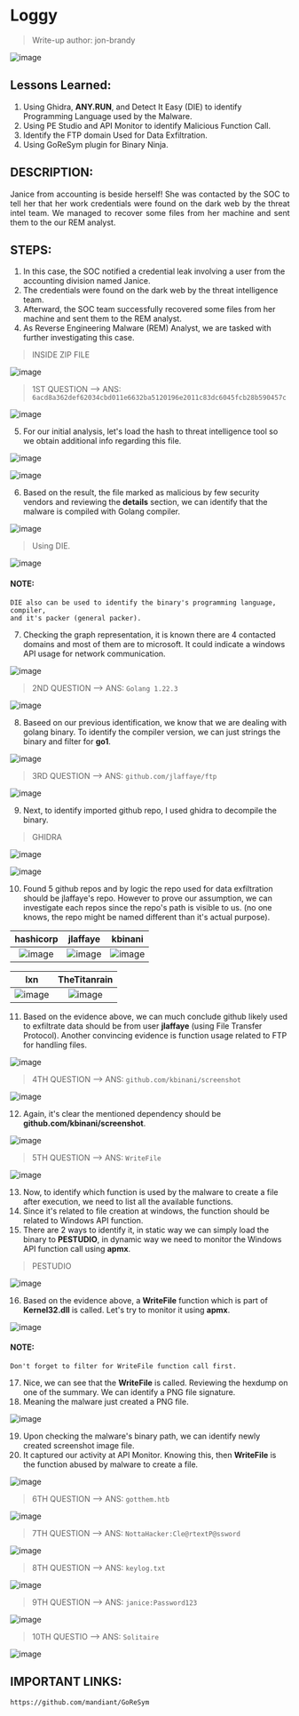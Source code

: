 # Loggy
> Write-up author: jon-brandy

![image](https://github.com/user-attachments/assets/41446e39-2c0d-4e6c-9963-ffc99f29db20)


## Lessons Learned:
1. Using Ghidra, **ANY.RUN**, and Detect It Easy (DIE) to identify Programming Language used by the Malware.
2. Using PE Studio and API Monitor to identify Malicious Function Call.
3. Identify the FTP domain Used for Data Exfiltration.
4. Using GoReSym plugin for Binary Ninja.

## DESCRIPTION:

<p align="justify">Janice from accounting is beside herself! She was contacted by the SOC to tell her that her work credentials were found on the dark web by the threat intel team. We managed to recover some files from her machine and sent them to the our REM analyst.</p>

## STEPS:
1. In this case, the SOC notified a credential leak involving a user from the accounting division named Janice.
2. The credentials were found on the dark web by the threat intelligence team.
3. Afterward, the SOC team successfully recovered some files from her machine and sent them to the REM analyst.
4. As Reverse Engineering Malware (REM) Analyst, we are tasked with further investigating this case.

> INSIDE ZIP FILE

![image](https://github.com/user-attachments/assets/df7faa35-9490-4a8a-924b-b6c2899bb9a8)

> 1ST QUESTION --> ANS: `6acd8a362def62034cbd011e6632ba5120196e2011c83dc6045fcb28b590457c`

![image](https://github.com/user-attachments/assets/6bf474f8-55e6-46b0-8a95-51f89ffd7009)


5. For our initial analysis, let's load the hash to threat intelligence tool so we obtain additional info regarding this file.

![image](https://github.com/user-attachments/assets/a498fdfd-8750-4456-a06c-7dc75d71bd80)


![image](https://github.com/user-attachments/assets/333b697d-0e34-4c3d-9640-4c21607a4829)


6. Based on the result, the file marked as malicious by few security vendors and reviewing the **details** section, we can identify that the malware is compiled with Golang compiler.

![image](https://github.com/user-attachments/assets/d21bcdc2-7d94-4ac6-a6cf-be516db4ca35)

> Using DIE.

![image](https://github.com/user-attachments/assets/beaacbdf-8ec5-412a-910a-89ccff039fcb)


#### NOTE:

```
DIE also can be used to identify the binary's programming language, compiler,
and it's packer (general packer).
```

7. Checking the graph representation, it is known there are 4 contacted domains and most of them are to microsoft. It could indicate a windows API usage for network communication.

![image](https://github.com/user-attachments/assets/19b474f1-2c61-4d9a-aa89-2bcf09a781ef)


> 2ND QUESTION --> ANS: `Golang 1.22.3`

![image](https://github.com/user-attachments/assets/c2a77e91-03a3-4ba5-80b8-1bdd50341624)

8. Baseed on our previous identification, we know that we are dealing with golang binary. To identify the compiler version, we can just strings the binary and filter for **go1**.

![image](https://github.com/user-attachments/assets/1f08b726-456d-46c5-8198-b341837163a7)


> 3RD QUESTION --> ANS: `github.com/jlaffaye/ftp`

![image](https://github.com/user-attachments/assets/5da6ae1a-d4d0-49bc-bb1c-04993532cd40)


9. Next, to identify imported github repo, I used ghidra to decompile the binary.

> GHIDRA

![image](https://github.com/user-attachments/assets/f3c900b8-6e30-484b-9758-ace64781feab)

![image](https://github.com/user-attachments/assets/610a9bfd-3d7f-4fba-9277-bfef2b12c2ef)

10. Found 5 github repos and by logic the repo used for data exfiltration should be jlaffaye's repo. However to prove our assumption, we can investigate each repos since the repo's path is visible to us. (no one knows, the repo might be named different than it's actual purpose).

|hashicorp|jlaffaye|kbinani|
|:-------:|:------:|:-----:|
|![image](https://github.com/user-attachments/assets/d4ac31bc-409b-4bb8-9685-e5a3770ee259)|![image](https://github.com/user-attachments/assets/83f5073e-1468-4b75-b8e1-bd598be0a19c)|![image](https://github.com/user-attachments/assets/4becc0a3-0d1b-4451-a5fa-cd0892cca238)|


|lxn|TheTitanrain|
|:-:|:----------:|
|![image](https://github.com/user-attachments/assets/4b3c7572-8453-42e3-ae42-49d94aa3e7d9)|![image](https://github.com/user-attachments/assets/c7696ead-a04d-496b-bac5-1eaacb14b1b1)|

11. Based on the evidence above, we can much conclude github likely used to exfiltrate data should be from user **jlaffaye** (using File Transfer Protocol). Another convincing evidence is function usage related to FTP for handling files.

![image](https://github.com/user-attachments/assets/b1fd4bf0-7af5-4a8b-b28e-cd6f2159217c)



> 4TH QUESTION --> ANS: `github.com/kbinani/screenshot`

![image](https://github.com/user-attachments/assets/457e2656-482d-443f-92bb-59eb27146c01)


12. Again,  it's clear the mentioned dependency should be **github.com/kbinani/screenshot**.

![image](https://github.com/user-attachments/assets/0f180c09-0985-43ee-b217-8ed27efd54eb)


> 5TH QUESTION --> ANS: `WriteFile`

![image](https://github.com/user-attachments/assets/dd48ff11-ba9b-464d-b727-95c2f1ccd00c)


13. Now, to identify which function is used by the malware to create a file after execution, we need to list all the available functions.
14. Since it's related to file creation at windows, the function should be related to Windows API function.
15. There are 2 ways to identify it, in static way we can simply load the binary to **PESTUDIO**, in dynamic way we need to monitor the Windows API function call using **apmx**.

> PESTUDIO

![image](https://github.com/user-attachments/assets/b0c52bfc-d6af-4f33-9fb0-6b77ca296aff)


16. Based on the evidence above, a **WriteFile** function which is part of **Kernel32.dll** is called. Let's try to monitor it using **apmx**.

![image](https://github.com/user-attachments/assets/490ef3cc-015d-47b6-9708-65babaa211d3)

#### NOTE:

```
Don't forget to filter for WriteFile function call first.
```

17. Nice, we can see that the **WriteFile** is called. Reviewing the hexdump on one of the summary. We can identify a PNG file signature.
18. Meaning the malware just created a PNG file.

![image](https://github.com/user-attachments/assets/57dce2e8-20c1-4467-9a72-ed57f230d9f6)


19. Upon checking the malware's binary path, we can identify newly created screenshot image file.
20. It captured our activity at API Monitor. Knowing this, then **WriteFile** is the function abused by malware to create a file.

![image](https://github.com/user-attachments/assets/f6ab7199-f1b0-4e39-84b1-e4f4a34c7f15)


> 6TH QUESTION --> ANS: `gotthem.htb`

![image](https://github.com/user-attachments/assets/5a67d8ab-1aea-4307-bd13-8f169cb5be47)

> 7TH QUESTION --> ANS: `NottaHacker:Cle@rtextP@ssword`

![image](https://github.com/user-attachments/assets/e9561698-3f49-4bd6-b249-f5c26c290bab)

> 8TH QUESTION --> ANS: `keylog.txt`

![image](https://github.com/user-attachments/assets/4e606a27-bd4c-4482-9340-ca1505bfc984)

> 9TH QUESTION --> ANS: `janice:Password123`

![image](https://github.com/user-attachments/assets/70b56b94-e350-4444-a74e-a67d4d613534)

> 10TH QUESTIO --> ANS: `Solitaire`

![image](https://github.com/user-attachments/assets/2e3b671b-8cef-4a2d-8e14-3475107c13a8)

## IMPORTANT LINKS:

```
https://github.com/mandiant/GoReSym
```
